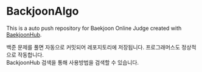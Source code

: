 # BackjoonAlgo
This is a auto push repository for Baekjoon Online Judge created with [BaekjoonHub](https://github.com/BaekjoonHub/BaekjoonHub).

백준 문제를 풀면 자동으로 커밋되어 레포지토리에 저장됩니다.  프로그래머스도 정상적으로 작동합니다.  
BackjoonHub 검색을 통해 사용방법을 검색할 수 있습니다.
